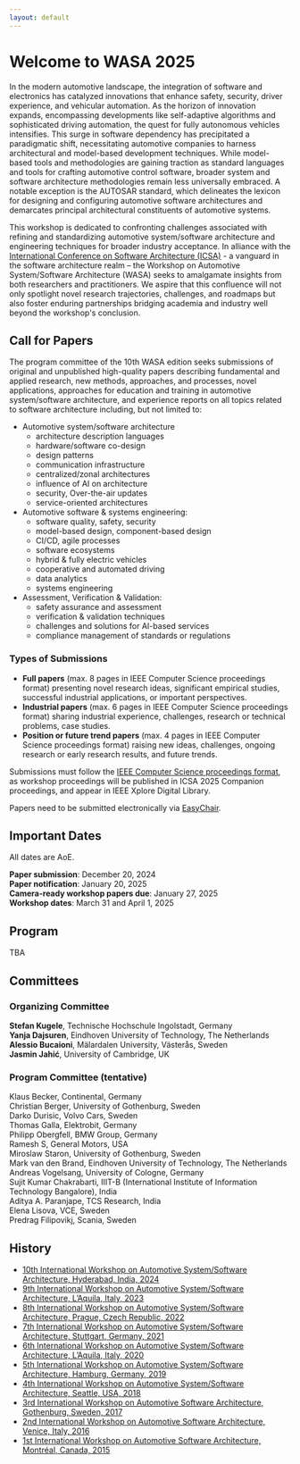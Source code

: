 ```yaml
---
layout: default
---
```


# Welcome to WASA 2025

In the modern automotive landscape, the integration of software and electronics has catalyzed innovations that enhance safety, security, driver experience, and vehicular automation. As the horizon of innovation expands, encompassing developments like self-adaptive algorithms and sophisticated driving automation, the quest for fully autonomous vehicles intensifies. This surge in software dependency has precipitated a paradigmatic shift, necessitating automotive companies to harness architectural and model-based development techniques.
While model-based tools and methodologies are gaining traction as standard languages and tools for crafting automotive control software, broader system and software architecture methodologies remain less universally embraced. A notable exception is the AUTOSAR standard, which delineates the lexicon for designing and configuring automotive software architectures and demarcates principal architectural constituents of automotive systems.

This workshop is dedicated to confronting challenges associated with refining and standardizing automotive system/software architecture and engineering techniques for broader industry acceptance. In alliance with the [International Conference on Software Architecture (ICSA)](https://conf.researchr.org/home/icsa-2025) - a vanguard in the software architecture realm – the Workshop on Automotive System/Software Architecture (WASA) seeks to amalgamate insights from both researchers and practitioners. We aspire that this confluence will not only spotlight novel research trajectories, challenges, and roadmaps but also foster enduring partnerships bridging academia and industry well beyond the workshop's conclusion.

## Call for Papers
The program committee of the 10th WASA edition seeks submissions of original and unpublished high-quality papers describing fundamental and applied research, new methods, approaches, and processes, novel applications, approaches for education and training in automotive system/software architecture, and experience reports on all topics related to software architecture including, but not limited to:

- Automotive system/software architecture
  - architecture description languages
  - hardware/software co-design
  - design patterns
  - communication infrastructure
  - centralized/zonal architectures
  - influence of AI on architecture
  - security, Over-the-air updates
  - service-oriented architectures
- Automotive software & systems engineering:
  - software quality, safety, security
  - model-based design, component-based design
  - CI/CD, agile processes
  - software ecosystems
  - hybrid & fully electric vehicles
  - cooperative and automated driving
  - data analytics
  - systems engineering
- Assessment, Verification & Validation:
  - safety assurance and assessment
  - verification & validation techniques
  - challenges and solutions for AI-based services
  - compliance management of standards or regulations

### Types of Submissions

- **Full papers** (max. 8 pages in IEEE Computer Science proceedings format) presenting novel research ideas, significant empirical studies, successful industrial applications, or important perspectives.
- **Industrial papers** (max. 6 pages in IEEE Computer Science proceedings format) sharing industrial experience, challenges, research or technical problems, case studies.
- **Position or future trend papers** (max. 4 pages in IEEE Computer Science proceedings format) raising new ideas, challenges, ongoing research or early research results, and future trends.

Submissions must follow the [IEEE Computer Science proceedings format](https://www.ieee.org/conferences/publishing/templates.html), as workshop proceedings will be published in ICSA 2025 Companion proceedings, and appear in IEEE Xplore Digital Library.

Papers need to be submitted electronically via [EasyChair](https://easychair.org/conferences/?conf=wasa25).


## Important Dates
All dates are AoE.

**Paper submission**: December 20, 2024\
**Paper notification**: January 20, 2025\
**Camera-ready workshop papers due**: January 27, 2025\
**Workshop dates**: March 31 and April 1, 2025

## Program
TBA
<!--
This year's WASA will be in conjunction with FAACS 2024 ([8th International Workshop on Formal Approaches for Advanced Computing Systems](https://faacs-workshop.github.io/2024/)) and QUALIFIER 2024 ([2nd International Workshop on Quality in Software Architecture](https://qualifier-workshop.github.io))

| Session | Time | Paper/Keynote |
| --- | --- | --- |
| Morning&nbsp;1 | 09:30&nbsp;-&nbsp;09:45	| **Opening** |
|                | 09:45 - 10:30	| **Keynote:** _Evaluating Architectural Quality in the Cloud Era_ by Davide Taibi, University of Oulu	|
|                | 10:30 - 10:55	| _MoCoRe - A Generic Model-Driven Composition and Rule-Based Refinement Framework_ by Moritz Gstür, Yves R. Kirschner, Snigdha Singh and Anne Koziolek, Karlsruhe Institute of Technology, Germany |
|                | 11:00 - 11:30 | **Coffee Break** |
| Morning&nbsp;2 | 11:30 - 12:15	| **Keynote:** _Federate Software Defined Vehicle_ by Rutger van Beusekom, CTO Verum |
|                | 12:15 - 12:40	| _Comparing Programming Language Models for Design Pattern Recognition_ by Sushant Kumar Pandey, Miroslaw Staron, Jennifer Horkoff, Mirosław Ochodek, and Darko Durisic |
|                | 12:40 - 13:05	| _A MBSE framework for the design and analysis of complex automotive systems using SysML and PCE_ by Tirtha Kaloor and Ion Barosan |
|                | 13:00 - 14:00 | **Lunch Break** |
| Afternoon&nbsp;1| 14:00 - 14:30	| **Invited Talk:** _Complex system of systems and Digital Twins_ by Vinay Kulkarni, TCS Research, Pune, India |
|                | 14:30 - 15:00	| **Invited Talk:** _Two Approaches to V&V of Model Driven Embedded Software_ by Sujit Kumar Chakrabarti, International Institute of Information Technology, Bangalore, India |
|                | 15:00 - 15:25	| _Optimal Mapping of Workflows Using Serverless Architecture in a Multi-Cloud Environment_ by Manju Ramesh, Chetan Phalak, Dheeraj Chahal and Rekha Singhal, TCS Research, Mumbai, India |
|                | 15:30 - 16:00	| **Coffee Break** |
| Afternoon&nbsp;2	| 16:00 - 16:25	| _Towards Integration of Syntactic and Semantic Vulnerability Patterns (SHORT Paper)_ by Lal Akhter, Muhammad Taimoor Khan, George Loukas and Georgia Sakellari, University of Greenwich, UK | 
|                | 16:25 - 16:50	| _A fair Endorser Selection mechanism using Ciphertext-policy Attribute-based Encryption in Hyperledger Fabric_ by Susmita Mandal, Balaraju P and Pranay Chawhan |	
|                | 16:50 - 17:15	| _Refactoring of a Microservices Project driven by Architectural Smell Detection_ by Paolo Bacchiega, Davide Rusconi, Paolo Mereghetti and Francesca Arcelli Fontana, University of Milano - Bicocca and Tech Gap Italia s.r.l., Italy |
|                | 17:15 - 17:30	| **Closing** |		
-->
## Committees

### Organizing Committee
**Stefan Kugele**, Technische Hochschule Ingolstadt, Germany\
**Yanja Dajsuren**, Eindhoven University of Technology, The Netherlands\
**Alessio Bucaioni**, Mälardalen University, Västerås, Sweden\
**Jasmin Jahić**, University of Cambridge, UK


### Program Committee (tentative)

Klaus Becker, Continental, Germany\
Christian Berger, University of Gothenburg, Sweden\
Darko Durisic, Volvo Cars, Sweden\
Thomas Galla, Elektrobit, Germany\
Philipp Obergfell, BMW Group, Germany\
Ramesh S, General Motors, USA\
Miroslaw Staron, University of Gothenburg, Sweden\
Mark van den Brand, Eindhoven University of Technology, The Netherlands\
Andreas Vogelsang, University of Cologne, Germany\
Sujit Kumar Chakrabarti, IIIT-B (International Institute of Information Technology Bangalore), India\
Aditya A. Paranjape, TCS Research, India\
Elena Lisova, VCE, Sweden\
Predrag Filipovikj, Scania, Sweden

## History

- [10th International Workshop on Automotive System/Software Architecture, Hyderabad, India, 2024](https://wasa-workshop.github.io/2024/)
- [9th International Workshop on Automotive System/Software Architecture, L’Aquila, Italy, 2023](https://wasa-workshop.github.io/2023/)
- [8th International Workshop on Automotive System/Software Architecture, Prague, Czech Republic, 2022](https://www.win.tue.nl/wasa2022/)
- [7th International Workshop on Automotive System/Software Architecture, Stuttgart, Germany, 2021](https://www.win.tue.nl/wasa2021/)
- [6th International Workshop on Automotive System/Software Architecture, L’Aquila, Italy, 2020](https://www.win.tue.nl/wasa2020/)
- [5th International Workshop on Automotive System/Software Architecture, Hamburg, Germany, 2019](https://www.win.tue.nl/wasa2019/)
- [4th International Workshop on Automotive System/Software Architecture, Seattle, USA, 2018](https://www.win.tue.nl/wasa2018/)
- [3rd International Workshop on Automotive Software Architecture, Gothenburg, Sweden, 2017](https://www.win.tue.nl/wasa2017/)
- [2nd International Workshop on Automotive Software Architecture, Venice, Italy, 2016](https://www.win.tue.nl/wasa2016/)
- [1st International Workshop on Automotive Software Architecture, Montréal, Canada, 2015](https://www.win.tue.nl/wasa2015/)
